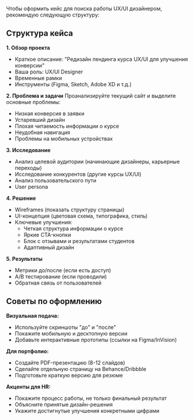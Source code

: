 Чтобы оформить кейс для поиска работы UX/UI дизайнером, рекомендую следующую структуру:

## Структура кейса

**1. Обзор проекта**
- Краткое описание: "Редизайн лендинга курса UX/UI для улучшения конверсии"
- Ваша роль: UX/UI Designer
- Временные рамки
- Инструменты (Figma, Sketch, Adobe XD и т.д.)

**2. Проблема и задачи**
Проанализируйте текущий сайт и выделите основные проблемы:
- Низкая конверсия в заявки
- Устаревший дизайн
- Плохая читаемость информации о курсе
- Неудобная навигация
- Проблемы на мобильных устройствах

**3. Исследование**
- Анализ целевой аудитории (начинающие дизайнеры, карьерные переходы)
- Исследование конкурентов (другие курсы UX/UI)
- Анализ пользовательского пути
- User persona

**4. Решение**
- Wireframes (показать структуру страницы)
- UI-концепция (цветовая схема, типографика, стиль)
- Ключевые улучшения:
  * Четкая структура информации о курсе
  * Яркие CTA-кнопки
  * Блок с отзывами и результатами студентов
  * Адаптивный дизайн

**5. Результаты**
- Метрики до/после (если есть доступ)
- A/B тестирование (если проводили)
- Обратная связь от пользователей

## Советы по оформлению

**Визуальная подача:**
- Используйте скриншоты "до" и "после"
- Покажите мобильную и десктопную версии
- Добавьте интерактивные прототипы (ссылки на Figma/InVision)

**Для портфолио:**
- Создайте PDF-презентацию (8-12 слайдов)
- Сделайте отдельную страницу на Behance/Dribbble
- Подготовьте краткую версию для резюме

**Акценты для HR:**
- Покажите процесс работы, не только финальный результат
- Объясните принятые дизайн-решения
- Укажите достигнутые улучшения конкретными цифрами

